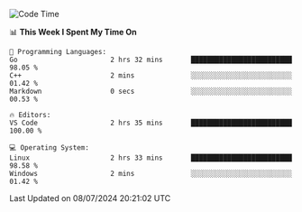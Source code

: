 
<!--START_SECTION:waka-->
![Code Time](http://img.shields.io/badge/Code%20Time-704%20hrs%2029%20mins-blue)

📊 **This Week I Spent My Time On** 

```text
💬 Programming Languages: 
Go                       2 hrs 32 mins       █████████████████████████   98.05 % 
C++                      2 mins              ░░░░░░░░░░░░░░░░░░░░░░░░░   01.42 % 
Markdown                 0 secs              ░░░░░░░░░░░░░░░░░░░░░░░░░   00.53 % 

🔥 Editors: 
VS Code                  2 hrs 35 mins       █████████████████████████   100.00 % 

💻 Operating System: 
Linux                    2 hrs 33 mins       █████████████████████████   98.58 % 
Windows                  2 mins              ░░░░░░░░░░░░░░░░░░░░░░░░░   01.42 % 
```


 Last Updated on 08/07/2024 20:21:02 UTC
<!--END_SECTION:waka-->
